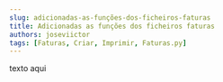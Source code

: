 ```yaml
---
slug: adicionadas-as-funções-dos-ficheiros-faturas
title: Adicionadas as funções dos ficheiros faturas
authors: joseviictor
tags: [Faturas, Criar, Imprimir, Faturas.py]
---
```


texto aqui


